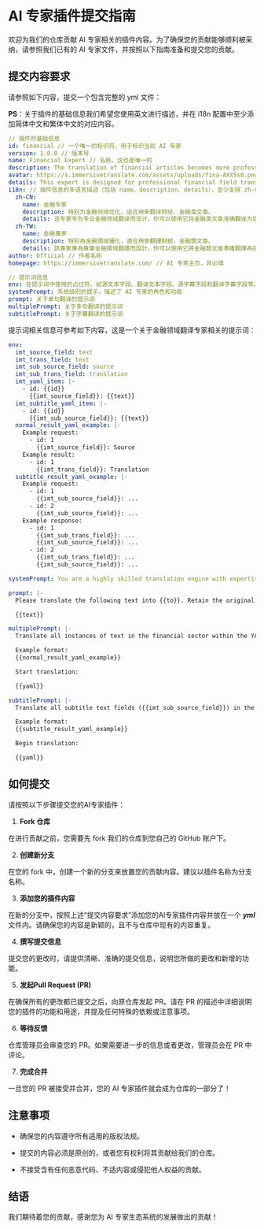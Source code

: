 # AI 专家插件提交指南

欢迎为我们的仓库贡献 AI 专家相关的插件内容。为了确保您的贡献能够顺利被采纳，请参照我们已有的 AI 专家文件，并按照以下指南准备和提交您的贡献。

## 提交内容要求

请参照如下内容，提交一个包含完整的 yml 文件：

**PS**：关于插件的基础信息我们希望您使用英文进行描述，并在 i18n 配置中至少添加简体中文和繁体中文的对应内容。

```yaml
// 插件的基础信息
id: financial // 一个唯一的标识符，用于标识当前 AI 专家
version: 1.0.0 // 版本号
name: Financial Expert // 名称。这也是唯一的
description: The translation of financial articles becomes more professional. // 描述信息
avatar: https://s.immersivetranslate.com/assets/uploads/fina-AXX5s8.png // 头像，一个可用的图片 URL 地址
details: This expert is designed for professional financial field translation. You can use it to accurately translate financial articles into the target language specified. // AI 专家的详细信息，支持 markdown 和 html 格式
i18n: // 插件信息的多语言描述（包括 name、description、details），至少支持 zh-CN、zh-TW
  zh-CN:
    name: 金融专家
    description: 特别为金融领域优化，适合用来翻译财经，金融类文章。
    details: 该专家专为专业金融领域翻译而设计，你可以使用它将金融类文章准确翻译为指定的目标语言。
  zh-TW:
    name: 金融專家
    description: 特別為金融領域優化，適合用來翻譯財經，金融類文章。
    details: 該專家專為專業金融領域翻譯而設計，你可以使用它將金融類文章準確翻譯為指定的目標語言。
author: Official // 作者名称
homepage: https://immersivetranslate.com/ // AI 专家主页，非必填

// 提示词信息
env: 在提示词中使用的占位符，如源文本字段、翻译文本字段、源字幕字段和翻译字幕字段等。这些变量的值将在提示词中被具体文本替换
systemPrompt: 系统级别的提示，描述了 AI 专家的角色和功能
prompt: 关于单句翻译的提示词
multiplePrompt: 关于多句翻译的提示词
subtitlePrompt: 关于字幕翻译的提示词
```

提示词相关信息可参考如下内容，这是一个关于金融领域翻译专家相关的提示词：

```yaml
env:
  imt_source_field: text
  imt_trans_field: text
  imt_sub_source_field: source
  imt_sub_trans_field: translation
  imt_yaml_item: |-
    - id: {{id}}
      {{imt_source_field}}: {{text}}
  imt_subtitle_yaml_item: |-
    - id: {{id}}
      {{imt_sub_source_field}}: {{text}}
  normal_result_yaml_example: |-
    Example request:
      - id: 1
        {{imt_source_field}}: Source
    Example result:
      - id: 1
        {{imt_trans_field}}: Translation
  subtitle_result_yaml_example: |-
    Example request:
      - id: 1
        {{imt_sub_source_field}}: ...
      - id: 2
        {{imt_sub_source_field}}: ...
    Example response:
      - id: 1
        {{imt_sub_trans_field}}: ...
        {{imt_sub_source_field}}: ...
      - id: 2
        {{imt_sub_trans_field}}: ...
        {{imt_sub_source_field}}: ...

systemPrompt: You are a highly skilled translation engine with expertise in the financial sector. Your function is to translate texts accurately into the target language specified, maintaining the original format, financial terms, market data, and currency abbreviations. Do not add any explanations or annotations to the translated text.

prompt: |-
  Please translate the following text into {{to}}. Retain the original paragraph formatting, financial terms (e.g., ETFs, ROI), currency symbols (e.g., $, €), and market data. Ensure all numerical values are accurately represented. Do not add explanations or annotations:

  {{text}}

multiplePrompt: |-
  Translate all instances of text in the financial sector within the YAML-formatted document below into {{to}}. Insert the translation in the corresponding {{imt_trans_field}} for each entry. Ensure financial terms, currency symbols, and market data are accurately translated and retain their original formatting. Do not include explanations or annotations.

  Example format:
  {{normal_result_yaml_example}}

  Start translation:

  {{yaml}}

subtitlePrompt: |-
  Translate all subtitle text fields ({{imt_sub_source_field}}) in the YAML-formatted video subtitles below into {{to}}, and fill in the translated text in the corresponding {{imt_sub_trans_field}}. Ensure you maintain the original formatting, accurately translate financial terms, currency symbols, and market data, and do not add explanations or annotations. The output must be in a valid YAML format that retains both the source and translated fields.

  Example format:
  {{subtitle_result_yaml_example}}

  Begin translation:

  {{yaml}}
```

## 如何提交

请按照以下步骤提交您的AI专家插件：

1. **Fork 仓库**

在进行贡献之前，您需要先 fork 我们的仓库到您自己的 GitHub 账户下。

2. **创建新分支**

在您的 fork 中，创建一个新的分支来放置您的贡献内容。建议以插件名称为分支名称。

3. **添加您的插件内容**

在新的分支中，按照上述“提交内容要求”添加您的AI专家插件内容并放在一个 ***yml*** 文件内。请确保您的内容是新颖的，且不与仓库中现有的内容重复。

4. **撰写提交信息**

提交您的更改时，请提供清晰、准确的提交信息，说明您所做的更改和新增的功能。

5. **发起Pull Request (PR)**

在确保所有的更改都已提交之后，向原仓库发起 PR。请在 PR 的描述中详细说明您的插件的功能和用途，并提及任何特殊的依赖或注意事项。

6. **等待反馈**

仓库管理员会审查您的 PR。如果需要进一步的信息或者更改，管理员会在 PR 中评论。

7. **完成合并**

一旦您的 PR 被接受并合并，您的 AI 专家插件就会成为仓库的一部分了！

## 注意事项

* 确保您的内容遵守所有适用的版权法规。

* 提交的内容必须是原创的，或者您有权利将其贡献给我们的仓库。

* 不接受含有任何恶意代码、不适内容或侵犯他人权益的贡献。

## 结语

我们期待着您的贡献，感谢您为 AI 专家生态系统的发展做出的贡献！

